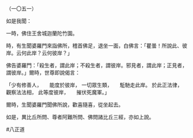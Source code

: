 （一〇五一）

如是我聞：

一時，佛住王舍城迦蘭陀竹園。

時，有生聞婆羅門來詣佛所，稽首佛足，退坐一面，白佛言：「瞿曇！所說此、彼岸。云何此岸？云何彼岸？」

佛告婆羅門：「殺生者，謂此岸；不殺生者，謂彼岸。邪見者，謂此岸；正見者，謂彼岸。」爾時，世尊即說偈言：

「少有修善人，　　能度於彼岸，
一切眾生類，　　駈馳走此岸。
於此正法律，　　觀察法法相，
此等度彼岸，　　摧伏死魔軍。」

爾時，生聞婆羅門聞佛所說，歡喜隨喜，從坐起去。

如是，異比丘所問、尊者阿難所問、佛問諸比丘三經，亦如上說。






#八正道
